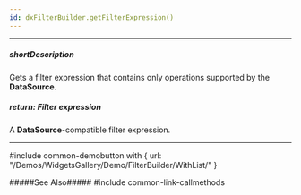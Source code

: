```yaml
---
id: dxFilterBuilder.getFilterExpression()
---
```

---
##### shortDescription
Gets a filter expression that contains only operations supported by the **DataSource**.

##### return: Filter expression
A **DataSource**-compatible filter expression.

---
#include common-demobutton with {
    url: "/Demos/WidgetsGallery/Demo/FilterBuilder/WithList/"
}

#####See Also#####
#include common-link-callmethods